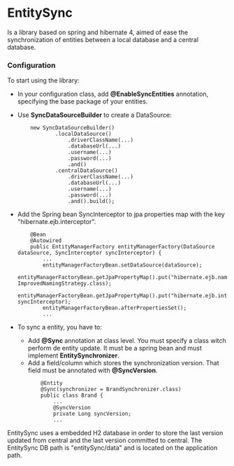 # EntitySync

Is a library based on spring and hibernate 4, aimed of ease the synchronization of entities between a local database and a central database.

### Configuration

To start using the library:

- In your configuration class, add **@EnableSyncEntities** annotation, specifying the base package of your entities.

- Use **SyncDataSourceBuilder** to create a DataSource:
    ```
        new SyncDataSourceBuilder()
                .localDataSource()
                    .driverClassName(...)
                    .databaseUrl(...)
                    .username(...)
                    .password(...)
                    .and()
                .centralDataSource()
                    .driverClassName(...)
                    .databaseUrl(...)
                    .username(...)
                    .password(...)
                    .and().build();
    ```
                
- Add the Spring bean SyncInterceptor to jpa properties map with the key "hibernate.ejb.interceptor".

    ```
        @Bean
        @Autowired
        public EntityManagerFactory entityManagerFactory(DataSource dataSource, SyncInterceptor syncInterceptor) {
            ...
            entityManagerFactoryBean.setDataSource(dataSource);
            entityManagerFactoryBean.getJpaPropertyMap().put("hibernate.ejb.naming_strategy", ImprovedNamingStrategy.class);
            entityManagerFactoryBean.getJpaPropertyMap().put("hibernate.ejb.interceptor", syncInterceptor);
            entityManagerFactoryBean.afterPropertiesSet();
            ...
    ```

- To sync a entity, you have to:
  - Add **@Sync** annotation at class level. You must specify a class witch perform de entity update. It must be a spring bean and must implement **EntitySynchronizer**.
  - Add a field/column which stores the synchronization version. That field must be annotated with **@SyncVersion**.
    ```
        @Entity
        @Sync(synchronizer = BrandSynchronizer.class)
        public class Brand {
            ...
            @SyncVersion
            private Long syncVersion;
            ...
    ```

EntitySync uses a embedded H2 database in order to store the last version updated from central and the last version committed to central. The EntitySync DB path is "entitySync/data" and is located on the application path.